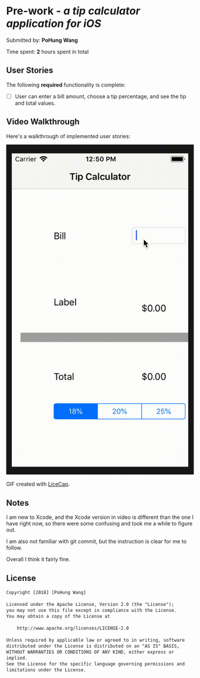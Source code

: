 # Pre-work - *a tip calculator application for iOS*

Submitted by: **PoHung Wang**

Time spent: **2** hours spent in total

## User Stories

The following **required** functionality is complete:

* [ ] User can enter a bill amount, choose a tip percentage, and see the tip and total values.


## Video Walkthrough 

Here's a walkthrough of implemented user stories:

<img src='https://github.com/paulpowang/codepath_ios_0_prework/blob/master/tip_calculator.gif' title='Video Walkthrough' width='' alt='Video Walkthrough' />

GIF created with [LiceCap](http://www.cockos.com/licecap/).

## Notes

I am new to Xcode, and the Xcode version in video is different than the one I have right now, so there were some confusing and took me a while to figure out.

I am also not familiar with git commit, but the instruction is clear for me to follow.

Overall I think it fairly fine.

## License

    Copyright [2018] [PoHung Wang]

    Licensed under the Apache License, Version 2.0 (the "License");
    you may not use this file except in compliance with the License.
    You may obtain a copy of the License at

        http://www.apache.org/licenses/LICENSE-2.0

    Unless required by applicable law or agreed to in writing, software
    distributed under the License is distributed on an "AS IS" BASIS,
    WITHOUT WARRANTIES OR CONDITIONS OF ANY KIND, either express or implied.
    See the License for the specific language governing permissions and
    limitations under the License.
